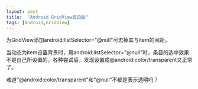 ```yaml
---
layout: post
title:  "Android GridView去边距"
tags: [Android,GridView]
---
```


为GridView添加android:listSelector="@null"可去掉其与item的间距。

当动态为item设置背景时，用android:listSelector="@null"时，条目的选中效果不是自己所设置的，各种尝试后，发现设置成@android:color/transparent又正常了。

难道"@android:color/transparent"和"@null"不都是表示透明吗？